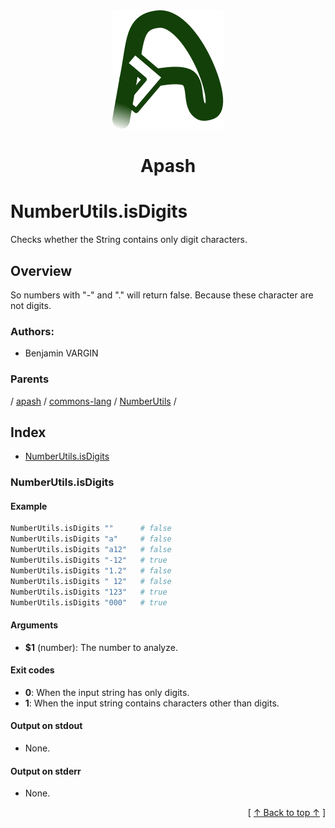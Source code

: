 
<div align='center' id='apash-top'>
  <a href='https://github.com/hastec-fr/apash'>
    <img alt='apash-logo' src='../../../../../../../assets/apash-logo.svg'/>
  </a>

  # Apash
</div>

# NumberUtils.isDigits

Checks whether the String contains only digit characters.

## Overview

So numbers with "-" and "." will return false.
Because these character are not digits.

### Authors:
* Benjamin VARGIN

### Parents
<!-- apash.parentBegin -->
[](../../../../.md) / [apash](../../../apash.md) / [commons-lang](../../commons-lang.md) / [NumberUtils](../NumberUtils.md) / 
<!-- apash.parentEnd -->

## Index

* [NumberUtils.isDigits](#numberutilsisdigits)

### NumberUtils.isDigits

#### Example

```bash
NumberUtils.isDigits ""      # false
NumberUtils.isDigits "a"     # false
NumberUtils.isDigits "a12"   # false
NumberUtils.isDigits "-12"   # true
NumberUtils.isDigits "1.2"   # false
NumberUtils.isDigits " 12"   # false
NumberUtils.isDigits "123"   # true
NumberUtils.isDigits "000"   # true
```

#### Arguments

* **$1** (number): The number to analyze.

#### Exit codes

* **0**: When the input string has only digits.
* **1**: When the input string contains characters other than digits.

#### Output on stdout

* None.

#### Output on stderr

* None.


  <div align='right'>[ <a href='#apash-top'>↑ Back to top ↑</a> ]</div>

